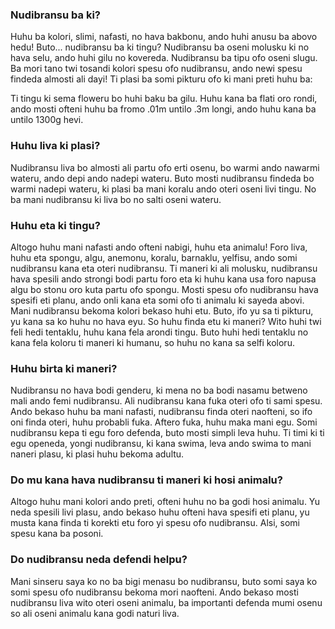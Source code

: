 ### Nudibransu ba ki?
Huhu ba kolori, slimi, nafasti, no hava bakbonu, ando huhi anusu ba abovo hedu! Buto... nudibransu ba ki tingu? Nudibransu ba oseni molusku ki no hava selu, ando huhi gilu no kovereda. Nudibransu ba tipu ofo oseni slugu. Ba mori tano twi tosandi kolori spesu ofo nudibransu, ando newi spesu findeda almosti ali dayi! Ti plasi ba somi pikturu ofo ki mani preti huhu ba:

Ti tingu ki sema floweru bo huhi baku ba gilu. Huhu kana ba flati oro rondi, ando mosti ofteni huhu ba fromo .01m untilo .3m longi, ando huhu kana ba untilo 1300g hevi.

### Huhu liva ki plasi?
Nudibransu liva bo almosti ali partu ofo erti osenu, bo warmi ando nawarmi wateru, ando depi ando nadepi wateru. Buto mosti nudibransu findeda bo warmi nadepi wateru, ki plasi ba mani koralu ando oteri oseni livi tingu. No ba mani nudibransu ki liva bo no salti oseni wateru.

### Huhu eta ki tingu?
Altogo huhu mani nafasti ando ofteni nabigi, huhu eta animalu! Foro liva, huhu eta spongu, algu, anemonu, koralu, barnaklu, yelfisu, ando somi nudibransu kana eta oteri nudibransu. Ti maneri ki ali molusku, nudibransu hava spesili ando strongi bodi partu foro eta ki huhu kana usa foro napusa algu bo stonu oro kuta partu ofo spongu. Mosti spesu ofo nudibransu hava spesifi eti planu, ando onli kana eta somi ofo ti animalu ki sayeda abovi. Mani nudibransu bekoma kolori bekaso huhi etu.
Buto, ifo yu sa ti pikturu, yu kana sa ko huhu no hava eyu. So huhu finda etu ki maneri? Wito huhi twi feli hedi tentaklu, huhu kana fela arondi tingu. Buto huhi hedi tentaklu no kana fela koloru ti maneri ki humanu, so huhu no kana sa selfi koloru.

### Huhu birta ki maneri?
Nudibransu no hava bodi genderu, ki mena no ba bodi nasamu betweno mali ando femi nudibransu. Ali nudibransu kana fuka oteri ofo ti sami spesu. Ando bekaso huhu ba mani nafasti, nudibransu finda oteri naofteni, so ifo oni finda oteri, huhu probabli fuka.
Aftero fuka, huhu maka mani egu. Somi nudibransu kepa ti egu foro defenda, buto mosti simpli leva huhu. Ti timi ki ti egu openeda, yongi nudibransu, ki kana swima, leva ando swima to mani naneri plasu, ki plasi huhu bekoma adultu.

### Do mu kana hava nudibransu ti maneri ki hosi animalu?
Altogo huhu mani kolori ando preti, ofteni huhu no ba godi hosi animalu. Yu neda spesili livi plasu, ando bekaso huhu ofteni hava spesifi eti planu, yu musta kana finda ti korekti etu foro yi spesu ofo nudibransu. Alsi, somi spesu kana ba posoni.

### Do nudibransu neda defendi helpu?
Mani sinseru saya ko no ba bigi menasu bo nudibransu, buto somi saya ko somi spesu ofo nudibransu bekoma mori naofteni. Ando bekaso mosti nudibransu liva wito oteri oseni animalu, ba importanti defenda mumi osenu so ali oseni animalu kana godi naturi liva.
